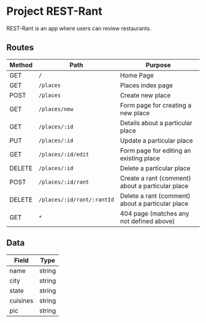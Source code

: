 # Project REST-Rant

REST-Rant is an app where users can review restaurants.

## Routes 

| Method | Path | Purpose|
| ------ | ------------------------------------- | ----------------------------- |
| GET | `/` | Home Page |
| GET | `/places` | Places index page |
| POST | `/places` | Create new place
| GET | `/places/new` | Form page for creating a new place |
| GET | `/places/:id` | Details about a particular place |
| PUT | `/places/:id` | Update a particular place |
| GET | `/places/:id/edit` | Form page for editing an existing place
| DELETE | `/places/:id` | Delete a particular place
| POST | `/places/:id/rant` | Create a rant (comment) about a particular place
| DELETE | `/places/:id/rant/:rantId` | Delete a rant (comment) about a particular place
| GET | `*` | 404 page (matches any not defined above)

## Data

| Field | Type |
| --- | --- |
| name | string |
| city | string |
| state | string |
| cuisines | string |
| pic | string |